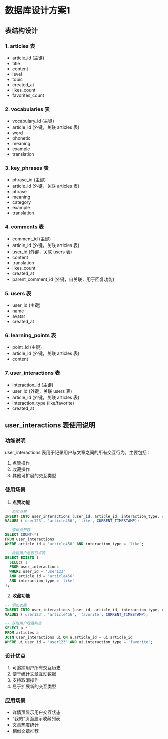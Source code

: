 # 数据库设计方案1

## 表结构设计

### 1. articles 表
- article_id (主键)
- title
- content
- level
- topic
- created_at
- likes_count
- favorites_count

### 2. vocabularies 表
- vocabulary_id (主键)
- article_id (外键，关联 articles 表)
- word
- phonetic
- meaning
- example
- translation

### 3. key_phrases 表
- phrase_id (主键)
- article_id (外键，关联 articles 表)
- phrase
- meaning
- category
- example
- translation

### 4. comments 表
- comment_id (主键)
- article_id (外键，关联 articles 表)
- user_id (外键，关联 users 表)
- content
- translation
- likes_count
- created_at
- parent_comment_id (外键，自关联，用于回复功能)

### 5. users 表
- user_id (主键)
- name
- avatar
- created_at

### 6. learning_points 表
- point_id (主键)
- article_id (外键，关联 articles 表)
- content

### 7. user_interactions 表
- interaction_id (主键)
- user_id (外键，关联 users 表)
- article_id (外键，关联 articles 表)
- interaction_type (like/favorite)
- created_at

## user_interactions 表使用说明

### 功能说明
user_interactions 表用于记录用户与文章之间的所有交互行为，主要包括：
1. 点赞操作
2. 收藏操作
3. 其他可扩展的交互类型

### 使用场景

1. **点赞功能**
```sql
-- 添加点赞
INSERT INTO user_interactions (user_id, article_id, interaction_type, created_at)
VALUES ('user123', 'article456', 'like', CURRENT_TIMESTAMP);

-- 查询点赞数
SELECT COUNT(*) 
FROM user_interactions 
WHERE article_id = 'article456' AND interaction_type = 'like';

-- 检查用户是否已点赞
SELECT EXISTS (
  SELECT 1 
  FROM user_interactions 
  WHERE user_id = 'user123' 
  AND article_id = 'article456' 
  AND interaction_type = 'like'
);
```

2. **收藏功能**
```sql
-- 添加收藏
INSERT INTO user_interactions (user_id, article_id, interaction_type, created_at)
VALUES ('user123', 'article456', 'favorite', CURRENT_TIMESTAMP);

-- 获取用户收藏列表
SELECT a.* 
FROM articles a
JOIN user_interactions ui ON a.article_id = ui.article_id
WHERE ui.user_id = 'user123' AND ui.interaction_type = 'favorite';
```

### 设计优点
1. 可追踪用户所有交互历史
2. 便于统计文章互动数据
3. 支持取消操作
4. 易于扩展新的交互类型

### 应用场景
- 详情页显示用户交互状态
- "我的"页面显示收藏列表
- 文章热度统计
- 相似文章推荐 
